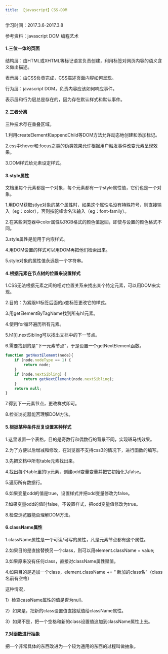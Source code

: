 ```yaml
---
title: 【javascript】CSS-DOM
---
```

学习时间：2017.3.6-2017.3.8

参考资料：javascript DOM 编程艺术

#### 1.三位一体的页面

结构层：由HTML或XHTML等标记语言负责创建，利用标签对网页内容的语义含义做出描述。

表示层：由CSS负责完成，CSS描述页面内容如何呈现。

行为层：javascript DOM，负责内容应该如何响应事件。

表示层和行为层总是存在的，因为存在默认样式和默认事件。

#### 2.三者分离

三种技术存在重叠区域。

1.利用createElement和appendChild等DOM方法允许动态地创建和添加标记。

2.css中:hover和:focus之类的伪类效果允许根据用户触发事件改变元素呈现效果。

3.DOM样式给元素设定样式。

#### 3.style属性

文档里每个元素都是一个对象，每个元素都有一个style属性值，它们也是一个对象。

1.用DOM获取stlye对象的某个属性时，如果这个属性名没有特殊符号，则直接输入（eg：color），否则按驼峰命名法输入（eg：font-family）。

2.在某些浏览器中color属性以RGB格式的颜色值返回，即使与设置的颜色格式不同。

3.style属性是能用于内嵌样式。

4.用DOM设置的样式可以用DOM再把他们检索出来。

5.style对象的属性值永远是一个字符串。

#### 4.根据元素在节点树的位置来设置样式

1.CSS无法根据元素之间的相对位置关系来找出某个特定元素，可以用DOM来实现。

2.目的：为紧跟h1标签后面的p变标签更改它的样式。

3.用getElementByTagName找到所有h1元素。

4.使用for循环遍历所有元素。

5.h1[i].nextSibling可以找出文档中的下一节点。

6.需要找到的是“下一元素节点”，于是设置一个getNextElement函数。

```javascript
function getNextElement(node){
	if (node.nodeType == 1) {
		return node;
	}
	if (node.nextSibling) {
		return getNextElement(node.nextSibling);
	}
	return null;
}
```

7.得到下一元素节点，更改样式即可。

8.检查浏览器能否理解DOM方法。

#### 5.根据某种条件反复设置某种样式

1.这里设置一个表格，目的是奇数行和偶数行的背景不同，实现斑马线效果。

2.为了方便以后增减和修改，在浏览器不支持css3的情况下，进行函数的编写。

3.先把文档中所有table元素找出来。

4.找出每个table里的ty元素，创建odd变量变量并把它初始化为false。

5.遍历所有数据行。

6.如果变量odd的值是true，设置样式并把odd变量修改为false。

7.如果变量odd的值时false，不设置样式，把odd变量值修改为true。

8.检查浏览器能否理解DOM方法。

#### 6.className属性

1.className属性是一个可读/可写的属性，凡是元素节点都有这个属性。

2.如果目的是直接替换另一个class，则可以用element.className =  value;

3.如果原来没有任何class，直接对className属性赋值。

4.如果目的是追加一个class，element.className  += “ 新加的class名”（class名前有空格）

这种情况，

1）检查cassName属性的值是否为null。

2）如果是，把新的class设置值直接赋值给className属性。

3）如果不是，把一个空格和新的class设置值追加到className属性上去。

#### 7.对函数进行抽象

把一个非常具体的东西改进为一个较为通用的东西的过程叫做抽象。